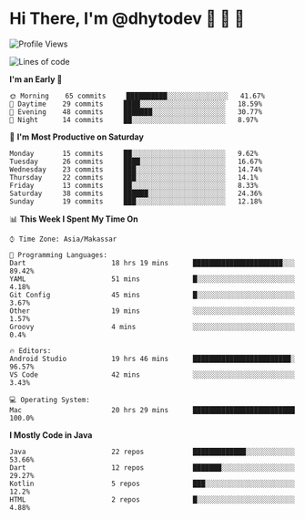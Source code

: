 # Hi There, I'm @dhytodev 👋 👋 👋

<!--
**DhytoDev/dhytodev** is a ✨ _special_ ✨ repository because its `README.md` (this file) appears on your GitHub profile.

Here are some ideas to get you started:

- 🔭 I’m currently working on ...
- 🌱 I’m currently learning ...
- 👯 I’m looking to collaborate on ...
- 🤔 I’m looking for help with ...
- 💬 Ask me about ...
- 📫 How to reach me: ...
- 😄 Pronouns: ...
- ⚡ Fun fact: ...
-->

<!--START_SECTION:waka-->
![Profile Views](http://img.shields.io/badge/Profile%20Views-44-blue)

![Lines of code](https://img.shields.io/badge/From%20Hello%20World%20I%27ve%20Written-265847%20lines%20of%20code-blue)

**I'm an Early 🐤** 

```text
🌞 Morning    65 commits     ██████████░░░░░░░░░░░░░░░   41.67% 
🌆 Daytime    29 commits     ████░░░░░░░░░░░░░░░░░░░░░   18.59% 
🌃 Evening    48 commits     ███████░░░░░░░░░░░░░░░░░░   30.77% 
🌙 Night      14 commits     ██░░░░░░░░░░░░░░░░░░░░░░░   8.97%

```
📅 **I'm Most Productive on Saturday** 

```text
Monday       15 commits     ██░░░░░░░░░░░░░░░░░░░░░░░   9.62% 
Tuesday      26 commits     ████░░░░░░░░░░░░░░░░░░░░░   16.67% 
Wednesday    23 commits     ███░░░░░░░░░░░░░░░░░░░░░░   14.74% 
Thursday     22 commits     ███░░░░░░░░░░░░░░░░░░░░░░   14.1% 
Friday       13 commits     ██░░░░░░░░░░░░░░░░░░░░░░░   8.33% 
Saturday     38 commits     ██████░░░░░░░░░░░░░░░░░░░   24.36% 
Sunday       19 commits     ███░░░░░░░░░░░░░░░░░░░░░░   12.18%

```


📊 **This Week I Spent My Time On** 

```text
⌚︎ Time Zone: Asia/Makassar

💬 Programming Languages: 
Dart                     18 hrs 19 mins      ██████████████████████░░░   89.42% 
YAML                     51 mins             █░░░░░░░░░░░░░░░░░░░░░░░░   4.18% 
Git Config               45 mins             █░░░░░░░░░░░░░░░░░░░░░░░░   3.67% 
Other                    19 mins             ░░░░░░░░░░░░░░░░░░░░░░░░░   1.57% 
Groovy                   4 mins              ░░░░░░░░░░░░░░░░░░░░░░░░░   0.4%

🔥 Editors: 
Android Studio           19 hrs 46 mins      ████████████████████████░   96.57% 
VS Code                  42 mins             ░░░░░░░░░░░░░░░░░░░░░░░░░   3.43%

💻 Operating System: 
Mac                      20 hrs 29 mins      █████████████████████████   100.0%

```

**I Mostly Code in Java** 

```text
Java                     22 repos            █████████████░░░░░░░░░░░░   53.66% 
Dart                     12 repos            ███████░░░░░░░░░░░░░░░░░░   29.27% 
Kotlin                   5 repos             ███░░░░░░░░░░░░░░░░░░░░░░   12.2% 
HTML                     2 repos             █░░░░░░░░░░░░░░░░░░░░░░░░   4.88%

```



<!--END_SECTION:waka-->

